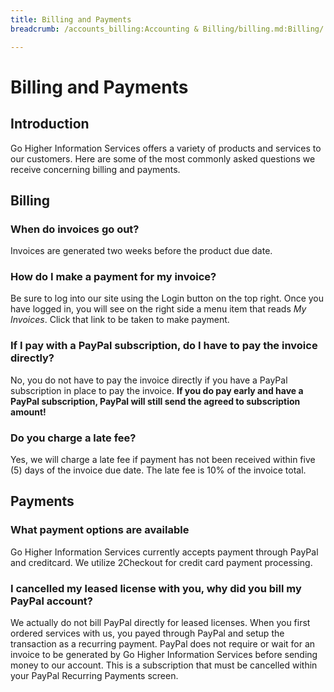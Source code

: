 ```yaml
---
title: Billing and Payments
breadcrumb: /accounts_billing:Accounting & Billing/billing.md:Billing/

---
```


Billing and Payments
====================

Introduction
------------

Go Higher Information Services offers a variety of products and services to our customers.  Here are some of the most commonly asked questions we receive concerning billing and payments.

## Billing

### When do invoices go out?

Invoices are generated two weeks before the product due date.

### How do I make a payment for my invoice?

Be sure to log into our site using the Login button on the top right.  Once you have logged in, you will see on the right side a menu item that reads *My Invoices*.  Click that link to be taken to make payment.

### If I pay with a PayPal subscription, do I have to pay the invoice directly?

No, you do not have to pay the invoice directly if you have a PayPal subscription in place to pay the invoice.  **If you do pay early and have a PayPal subscription, PayPal will still send the agreed to subscription amount!** 

### Do you charge a late fee?

Yes, we will charge a late fee if payment has not been received within five (5) days of the invoice due date.  The late fee is 10% of the invoice total.

## Payments

### What payment options are available

Go Higher Information Services currently accepts payment through PayPal and creditcard.  We utilize 2Checkout for credit card payment processing.

### I cancelled my leased license with you, why did you bill my PayPal account?

We actually do not bill PayPal directly for leased licenses.  When you first ordered services with us, you payed through PayPal and setup the transaction as a recurring payment.  PayPal does not require or wait for an invoice to be generated by Go Higher Information Services before sending money to our account.  This is a subscription that must be cancelled within your PayPal Recurring Payments screen.